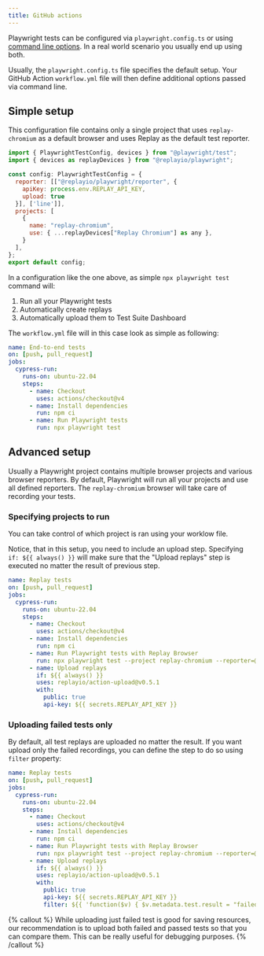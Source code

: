 ```yaml
---
title: GitHub actions
---
```


Playwright tests can be configured via `playwright.config.ts` or using [command line options](https://playwright.dev/docs/test-cli). In a real world scenario you usually end up using both.

Usually, the `playwright.config.ts` file specifies the default setup. Your GitHub Action `workflow.yml` file will then define additional options passed via command line.

## Simple setup
This configuration file contains only a single project that uses `replay-chromium` as a default browser and uses Replay as the default test reporter.
```jsx {% fileName="playwright.config.ts" lineNumbers=true %}
import { PlaywrightTestConfig, devices } from "@playwright/test";
import { devices as replayDevices } from "@replayio/playwright";

const config: PlaywrightTestConfig = {
  reporter: [["@replayio/playwright/reporter", {
    apiKey: process.env.REPLAY_API_KEY,
    upload: true
  }], ['line']],
  projects: [
    {
      name: "replay-chromium",
      use: { ...replayDevices["Replay Chromium"] as any },
    }
  ],
};
export default config;
```

In a configuration like the one above, as simple `npx playwright test` command will:
1. Run all your Playwright tests
2. Automatically create replays
3. Automatically upload them to Test Suite Dashboard

The `workflow.yml` file will in this case look as simple as following:
```yml {% fileName=".github/workflows/e2e.yml" lineNumbers=true %}
name: End-to-end tests
on: [push, pull_request]
jobs:
  cypress-run:
    runs-on: ubuntu-22.04
    steps:
      - name: Checkout
        uses: actions/checkout@v4
      - name: Install dependencies
        run: npm ci
      - name: Run Playwright tests
        run: npx playwright test
```

## Advanced setup
Usually a Playwright project contains multiple browser projects and various browser reporters. By default, Playwright will run all your projects and use all defined reporters. The `replay-chromium` browser will take care of recording your tests.

### Specifying projects to run
You can take control of which project is ran using your worklow file. 

Notice, that in this setup, you need to include an upload step. Specifying `if: ${{ always() }}` will make sure that the "Upload replays" step is executed no matter the result of previous step.

```yml {% fileName=".github/workflows/e2e.yml" highlight=["11-18"] lineNumbers=true %}
name: Replay tests
on: [push, pull_request]
jobs:
  cypress-run:
    runs-on: ubuntu-22.04
    steps:
      - name: Checkout
        uses: actions/checkout@v4
      - name: Install dependencies
        run: npm ci
      - name: Run Playwright tests with Replay Browser
        run: npx playwright test --project replay-chromium --reporter=@replayio/playwright/reporter,line
      - name: Upload replays
        if: ${{ always() }}
        uses: replayio/action-upload@v0.5.1
        with:
          public: true
          api-key: ${{ secrets.REPLAY_API_KEY }}
```

### Uploading failed tests only
By default, all test replays are uploaded no matter the result. If you want upload only the failed recordings, you can define the step to do so using `filter` property:

```yml {% fileName=".github/workflows/e2e.yml" lineNumbers=true highlight=[19] %}
name: Replay tests
on: [push, pull_request]
jobs:
  cypress-run:
    runs-on: ubuntu-22.04
    steps:
      - name: Checkout
        uses: actions/checkout@v4
      - name: Install dependencies
        run: npm ci
      - name: Run Playwright tests with Replay Browser
        run: npx playwright test --project replay-chromium --reporter=@replayio/playwright/reporter,line
      - name: Upload replays
        if: ${{ always() }}
        uses: replayio/action-upload@v0.5.1
        with:
          public: true
          api-key: ${{ secrets.REPLAY_API_KEY }}
          filter: ${{ 'function($v) { $v.metadata.test.result = "failed" }' }}
```

{% callout %}
While uploading just failed test is good for saving resources, our recommendation is to upload both failed and passed tests so that you can compare them. This can be really useful for debugging purposes.
{% /callout %}